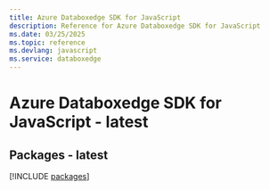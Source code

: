 ```yaml
---
title: Azure Databoxedge SDK for JavaScript
description: Reference for Azure Databoxedge SDK for JavaScript
ms.date: 03/25/2025
ms.topic: reference
ms.devlang: javascript
ms.service: databoxedge
---
```

# Azure Databoxedge SDK for JavaScript - latest
## Packages - latest
[!INCLUDE [packages](databoxedge-index.md)]
